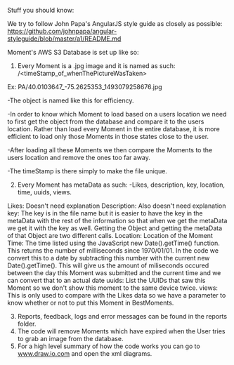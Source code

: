 Stuff you should know:

We try to follow John Papa's AngularJS style guide as closely as possible:
https://github.com/johnpapa/angular-styleguide/blob/master/a1/README.md

Moment's AWS S3 Database is set up like so:

1.  Every Moment is a .jpg image and it is named as such: 
        <state>/<lat>_<lng>_<timeStamp_of_whenThePictureWasTaken>

Ex: PA/40.0103647_-75.2625353_1493079258676.jpg
          
-The object is named like this for efficiency.
          
-In order to know which Moment to load based on a users location we need to first get the object from the database and compare it to the users location.  Rather than load every Moment in the entire database, it is more efficient to load only those Moments in those states close to the user.  
          
-After loading all these Moments we then compare the Moments to the users location and remove the ones too far away.
          
-The timeStamp is there simply to make the file unique.
          
2.  Every Moment has metaData as such:
-Likes, description, key, location, time, uuids, views.
          
Likes: Doesn't need explanation
Description: Also doesn't need explanation
key: The key is in the file name but it is easier to have the key in the metaData with the rest of the information so that when we get the metaData we get it with the key as well.  Getting the Object and getting the metaData of that Object are two different calls.
Location: Location of the Moment
Time: The time listed using the JavaScript new Date().getTime() function.  This returns the number of milliseconds since 1970/01/01.  In the code we convert this to a date by subtracting this number with the current new Date().getTime().  This will give us the amount of miliseconds occured between the day this Moment was submitted and the current time and we can convert that to an actual date
uuids: List the UUIDs that saw this Moment so we don't show this moment to the same device twice.
views: This is only used to compare with the Likes data so we have a parameter to know whether or not to put this Moment in BestMoments.
          
3.  Reports, feedback, logs and error messages can be found in the reports folder.
4.  The code will remove Moments which have expired when the User tries to grab an image from the database.
5.  For a high level summary of how the code works you can go to www.draw.io.com and open the xml diagrams.
